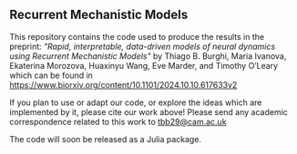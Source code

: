 ## Recurrent Mechanistic Models
This repository contains the code used to produce the results in the preprint:
  *"Rapid, interpretable, data-driven models of neural dynamics using Recurrent Mechanistic Models"*
  by Thiago B. Burghi, Maria Ivanova, Ekaterina Morozova, Huaxinyu Wang, Eve Marder, and Timothy O’Leary
which can be found in https://www.biorxiv.org/content/10.1101/2024.10.10.617633v2

If you plan to use or adapt our code, or explore the ideas which are implemented by it, please cite our work above!
Please send any academic correspondence related to this work to tbb29@cam.ac.uk

The code will soon be released as a Julia package.
